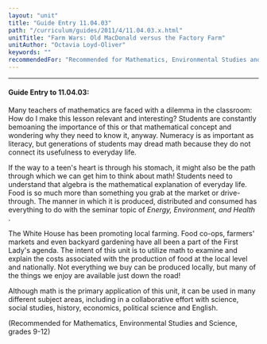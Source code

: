```yaml
---
layout: "unit"
title: "Guide Entry 11.04.03"
path: "/curriculum/guides/2011/4/11.04.03.x.html"
unitTitle: "Farm Wars: Old MacDonald versus the Factory Farm"
unitAuthor: "Octavia Loyd-Oliver"
keywords: ""
recommendedFor: "Recommended for Mathematics, Environmental Studies and Science, grades 9-12"
---
```

<body>
<hr/>
 <h4>
  Guide Entry to 11.04.03:
 </h4>
 <p>
  Many teachers of mathematics are faced with a dilemma in the classroom: How do I make this lesson relevant and interesting? Students are constantly bemoaning the importance of this or that mathematical concept and wondering why they need to know it, anyway. Numeracy is as important as literacy, but generations of students may dread math because they do not connect its usefulness to everyday life.
 </p>
<p>
  If the way to a teen's heart is through his stomach, it might also be the path through which we can get him to think about math! Students need to understand that algebra is the mathematical explanation of everyday life. Food is so much more than something you grab at the market or drive-through. The manner in which it is produced, distributed and consumed has everything to do with the seminar topic of
  <i>
   Energy, Environment, and Health
  </i>
  .
 </p>
<p>
  The White House has been promoting local farming. Food co-ops, farmers' markets and even backyard gardening have all been a part of the First Lady's agenda. The intent of this unit is to utilize math to examine and explain the costs associated with the production of food at the local level and nationally. Not everything we buy can be produced locally, but many of the things we enjoy are available just down the road!
 </p>
<p>
  Although math is the primary application of this unit, it can be used in many different subject areas, including in a collaborative effort with science, social studies, history, economics, political science and English.
 </p>
<p>
  (Recommended for Mathematics, Environmental Studies and Science, grades 9-12)
 </p>


</body>